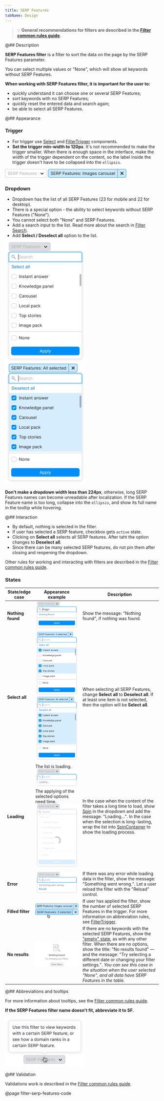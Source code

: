 ```yaml
---
title: SERP Features
tabName: Design
---
```


> 💡 **General recommendations for filters are described in the [Filter common rules guide](/filter-group/filter-rules/).**

@## Description

**SERP Features filter** is a filter to sort the data on the page by the SERP Features parameter.

You can select multiple values or "None", which will show all keywords without SERP Features.

**When working with SERP Features filter, it is important for the user to:**

- quickly understand it can choose one or several SERP Features;
- sort keywords with no SERP Features;
- quickly reset the entered data and search again;
- be able to select all SERP Features.

@## Appearance

### Trigger

- For trigger use [Select](/components/select/) and [FilterTrigger](/components/filter-trigger/) components.
- **Set the trigger min-width to 120px**. It's not recommended to make the trigger smaller. When there is enough space in the interface, make the width of the trigger dependent on the content, so the label inside the trigger doesn't have to be collapsed into the `ellipsis`.

![filter placeholder](static/placeholder-serp.png)
![active filter](static/active-serp.png)

### Dropdown

- Dropdown has the list of all SERP Features (23 for mobile and 22 for desktop).
- There is a special option - the ability to select keywords without SERP Features ("None").
- You cannot select both "None" and SERP Features.
- Add a search input to the list. Read more about the search in [Filter Search](/filter-group/filter-search/).
- Add **Select / Deselect all** option to the list.

![opened filter](static/opened-serp.png)
![opened filter](static/deselct-serp.png)

**Don't make a dropdown width less than 224px**, otherwise, long SERP Features names can become unreadable after localization. If the SERP Feature name is too long, collapse into the `ellipsis`, and show its full name in the tooltip while hovering.

@## Interaction

- By default, nothing is selected in the filter.
- If user has selected a SERP feature, checkbox gets `active` state.
- Clicking on **Select all** selects all SERP features. After taht the option changes to **Deselect all**.
- Since there can be many selected SERP features, do not pin them after closing and reopening the dropdown.

Other rules for working and interacting with filters are described in the [Filter common rules guide](/filter-group/filter-rules/).

### States

| State/edge case   | Appearance example                                                                                                                                    | Description                                                                                                                                                                                                                                                                                                                                                                                                         |
| ----------------- | ----------------------------------------------------------------------------------------------------------------------------------------------------- | ------------------------------------------------------------------------------------------------------------------------------------------------------------------------------------------------------------------------------------------------------------------------------------------------------------------------------------------------------------------------------------------------------------------- |
| **Nothing found** | ![nothing found](static/nothing-found-serp.png)                                                                                                       | Show the message: "Nothing found", if nothing was found.                                                                                                                                                                                                                                                                                                                                                            |
| **Select all**    | ![filled filter](static/filled-serp.png) ![filled filter](static/deselct-serp.png)                                                                    | When selecting all SERP Features, change **Select all** to **Deselect all**. If at least one item is not selected, then the option will be **Select all**.                                                                                                                                                                                                                                                          |
| **Loading**       | The list is loading. ![loading filter](static/loading-serp.png) The applying of the selected options need time. ![loading filter](static/loading.png) | In the case when the content of the filter takes a long time to load, show [Spin](/components/spin/) in the dropdown and add the message: "Loading...". In the case when the selection is long-lasting, wrap the list into [SpinContainer](/components/spin-container/) to show the loading process.                                                                                                                |
| **Error**         | ![error](static/error-serp.png)                                                                                                                       | If there was any error while loading data in the filter, show the message: "Something went wrong.". Let a user reload the filter with the "Reload" control.                                                                                                                                                                                                                                                         |
| **Filled filter** | ![active serp](static/active-serp.png) ![active serp](static/active-hover-serp.png)                                                                   | If user has applied the filter, show the number of selected SERP Features in the trigger. For more information on abbreviation rules, see [FilterTrigger](/components/filter-trigger/).                                                                                                                                                                                                                             |
| **No results**    | ![nothing found](static/nothing-found.png)                                                                                                            | If there are no keywords with the selected SERP Features, show the ["empty" state](/components/widget-empty/), as with any other filter. When there are no options, show the title: "No results found" — and the message: "Try selecting a different date or changing your filter settings.". _You can see this case in the situation when the user selected "None", and all data have SERP Features in the table._ |

@## Abbreviations and tooltips

For more information about tooltips, see the [Filter common rules guide](/filter-group/filter-rules/).

**If the SERP Features filter name doesn't fit, abbreviate it to **SF**.**

![tooltips](static/tooltips.png)

@## Validation

Validations work is described in the [Filter common rules guide](/filter-group/filter-rules/).

@page filter-serp-features-code
